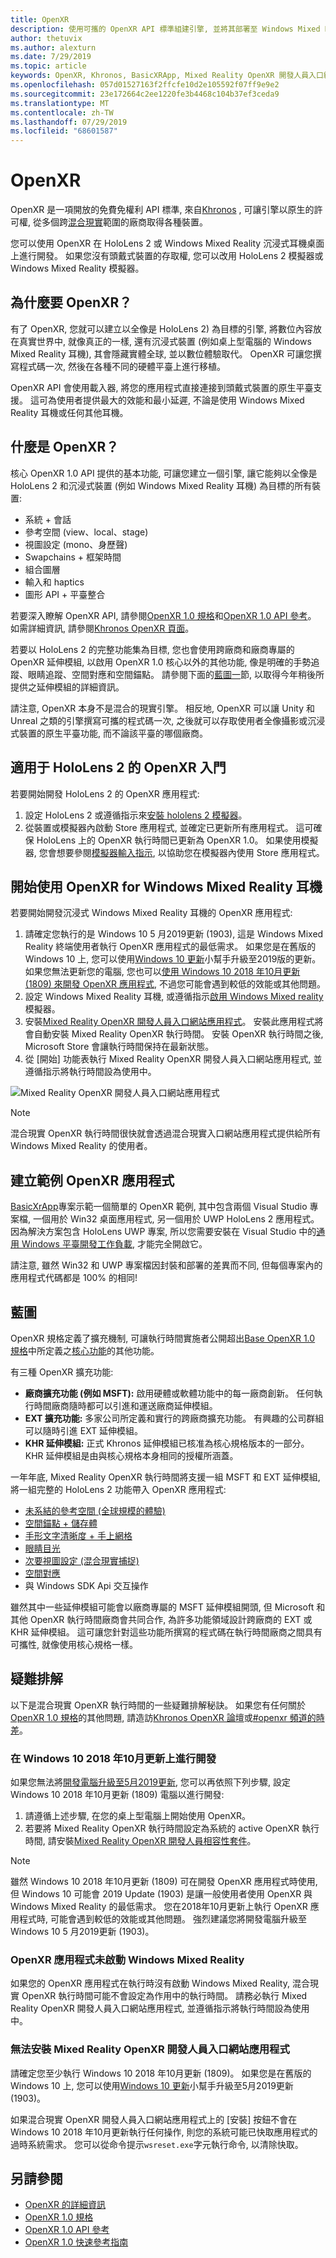 ```yaml
---
title: OpenXR
description: 使用可攜的 OpenXR API 標準組建引擎, 並將其部署至 Windows Mixed Reality 和 HoloLens 2 耳機。
author: thetuvix
ms.author: alexturn
ms.date: 7/29/2019
ms.topic: article
keywords: OpenXR, Khronos, BasicXRApp, Mixed Reality OpenXR 開發人員入口網站, DirectX, native, 原生應用程式自訂引擎, 中介軟體
ms.openlocfilehash: 057d01527163f2ffcfe10d2e105592f07ff9e9e2
ms.sourcegitcommit: 23e172664c2ee1220fe3b4468c104b37ef3ceda9
ms.translationtype: MT
ms.contentlocale: zh-TW
ms.lasthandoff: 07/29/2019
ms.locfileid: "68601587"
---
```

# <a name="openxr"></a>OpenXR

OpenXR 是一項開放的免費免權利 API 標準, 來自[Khronos](https://www.khronos.org/) , 可讓引擎以原生的許可權, 從多個跨[混合現實](mixed-reality.md)範圍的廠商取得各種裝置。

您可以使用 OpenXR 在 HoloLens 2 或 Windows Mixed Reality 沉浸式耳機桌面上進行開發。  如果您沒有頭戴式裝置的存取權, 您可以改用 HoloLens 2 模擬器或 Windows Mixed Reality 模擬器。

## <a name="why-openxr"></a>為什麼要 OpenXR？

有了 OpenXR, 您就可以建立以全像是 HoloLens 2) 為目標的引擎, 將數位內容放在真實世界中, 就像真正的一樣, 還有沉浸式裝置 (例如桌上型電腦的 Windows Mixed Reality 耳機), 其會隱藏實體全球, 並以數位體驗取代。  OpenXR 可讓您撰寫程式碼一次, 然後在各種不同的硬體平臺上進行移植。

OpenXR API 會使用載入器, 將您的應用程式直接連接到頭戴式裝置的原生平臺支援。  這可為使用者提供最大的效能和最小延遲, 不論是使用 Windows Mixed Reality 耳機或任何其他耳機。

## <a name="what-is-openxr"></a>什麼是 OpenXR？

核心 OpenXR 1.0 API 提供的基本功能, 可讓您建立一個引擎, 讓它能夠以全像是 HoloLens 2 和沉浸式裝置 (例如 Windows Mixed Reality 耳機) 為目標的所有裝置:
* 系統 + 會話
* 參考空間 (view、local、stage)
* 視圖設定 (mono、身歷聲)
* Swapchains + 框架時間
* 組合圖層
* 輸入和 haptics
* 圖形 API + 平臺整合

若要深入瞭解 OpenXR API, 請參閱[OpenXR 1.0 規格](https://www.khronos.org/registry/OpenXR/specs/1.0/html/xrspec.html)和[OpenXR 1.0 API 參考](https://www.khronos.org/registry/OpenXR/specs/1.0/man/html/)。  如需詳細資訊, 請參閱[Khronos OpenXR 頁面](https://www.khronos.org/openxr/)。

若要以 HoloLens 2 的完整功能集為目標, 您也會使用跨廠商和廠商專屬的 OpenXR 延伸模組, 以啟用 OpenXR 1.0 核心以外的其他功能, 像是明確的手勢追蹤、眼睛追蹤、空間對應和空間錨點。  請參閱下面的[藍圖一](openxr.md#roadmap)節, 以取得今年稍後所提供之延伸模組的詳細資訊。

請注意, OpenXR 本身不是混合的現實引擎。  相反地, OpenXR 可以讓 Unity 和 Unreal 之類的引擎撰寫可攜的程式碼一次, 之後就可以存取使用者全像攝影或沉浸式裝置的原生平臺功能, 而不論該平臺的哪個廠商。

## <a name="getting-started-with-openxr-for-hololens-2"></a>適用于 HoloLens 2 的 OpenXR 入門

若要開始開發 HoloLens 2 的 OpenXR 應用程式:

1. 設定 HoloLens 2 或遵循指示來[安裝 hololens 2 模擬器](using-the-hololens-emulator.md)。
1. 從裝置或模擬器內啟動 Store 應用程式, 並確定已更新所有應用程式。  這可確保 HoloLens 上的 OpenXR 執行時間已更新為 OpenXR 1.0。  如果使用模擬器, 您會想要參閱[模擬器輸入指示](using-the-hololens-emulator.md#basic-emulator-input), 以協助您在模擬器內使用 Store 應用程式。

## <a name="getting-started-with-openxr-for-windows-mixed-reality-headsets"></a>開始使用 OpenXR for Windows Mixed Reality 耳機

若要開始開發沉浸式 Windows Mixed Reality 耳機的 OpenXR 應用程式:

1. 請確定您執行的是 Windows 10 5 月2019更新 (1903), 這是 Windows Mixed Reality 終端使用者執行 OpenXR 應用程式的最低需求。  如果您是在舊版的 Windows 10 上, 您可以使用[Windows 10 更新](https://www.microsoft.com/en-us/software-download/windows10)小幫手升級至2019版的更新。  如果您無法更新您的電腦, 您也可以[使用 Windows 10 2018 年10月更新 (1809) 來開發 OpenXR 應用程式](openxr.md#developing-on-windows-10-october-2018-update), 不過您可能會遇到較低的效能或其他問題。
1. 設定 Windows Mixed Reality 耳機, 或遵循指示[啟用 Windows Mixed reality](using-the-windows-mixed-reality-simulator.md)模擬器。
1. 安裝[Mixed Reality OpenXR 開發人員入口網站應用程式](https://www.microsoft.com/store/productId/9n5cvvl23qbt)。  安裝此應用程式將會自動安裝 Mixed Reality OpenXR 執行時間。  安裝 OpenXR 執行時間之後, Microsoft Store 會讓執行時間保持在最新狀態。
1. 從 [開始] 功能表執行 Mixed Reality OpenXR 開發人員入口網站應用程式, 並遵循指示將執行時間設為使用中。

![Mixed Reality OpenXR 開發人員入口網站應用程式](images/mixed-reality-openxr-developer-portal.png)

> [!NOTE]
> 混合現實 OpenXR 執行時間很快就會透過混合現實入口網站應用程式提供給所有 Windows Mixed Reality 的使用者。

## <a name="building-a-sample-openxr-app"></a>建立範例 OpenXR 應用程式

[BasicXrApp](https://github.com/Microsoft/OpenXR-SDK-VisualStudio/tree/master/samples/BasicXrApp)專案示範一個簡單的 OpenXR 範例, 其中包含兩個 Visual Studio 專案檔, 一個用於 Win32 桌面應用程式, 另一個用於 UWP HoloLens 2 應用程式。  因為解決方案包含 HoloLens UWP 專案, 所以您需要安裝在 Visual Studio 中的[通用 Windows 平臺開發工作負載](install-the-tools.md#installation-checklist), 才能完全開啟它。

請注意, 雖然 Win32 和 UWP 專案檔因封裝和部署的差異而不同, 但每個專案內的應用程式代碼都是 100% 的相同!

## <a name="roadmap"></a>藍圖

OpenXR 規格定義了擴充機制, 可讓執行時間實施者公開超出[Base OpenXR 1.0 規格](https://www.khronos.org/registry/OpenXR/specs/1.0/html/xrspec.html)中所定義之[核心功能](openxr.md#what-is-openxr)的其他功能。

有三種 OpenXR 擴充功能:
* **廠商擴充功能 (例如 MSFT):** 啟用硬體或軟體功能中的每一廠商創新。  任何執行時間廠商隨時都可以引進和運送廠商延伸模組。
* **EXT 擴充功能:** 多家公司所定義和實行的跨廠商擴充功能。  有興趣的公司群組可以隨時引進 EXT 延伸模組。
* **KHR 延伸模組:** 正式 Khronos 延伸模組已核准為核心規格版本的一部分。  KHR 延伸模組是由與核心規格本身相同的授權所涵蓋。

一年年底, Mixed Reality OpenXR 執行時間將支援一組 MSFT 和 EXT 延伸模組, 將一組完整的 HoloLens 2 功能帶入 OpenXR 應用程式:
* [未系結的參考空間 (全球規模的體驗)](coordinate-systems.md#building-a-world-scale-experience)
* [空間錨點 + 儲存體](spatial-anchors.md)
* [手形文字清晰度 + 手上網格](hands-and-tools.md)
* [眼睛目光](eye-tracking.md)
* [次要視圖設定 (混合現實捕捉)](mixed-reality-capture-for-developers.md#render-from-the-pv-camera-opt-in)
* [空間對應](spatial-mapping.md)
* 與 Windows SDK Api 交互操作

雖然其中一些延伸模組可能會以廠商專屬的 MSFT 延伸模組開頭, 但 Microsoft 和其他 OpenXR 執行時間廠商會共同合作, 為許多功能領域設計跨廠商的 EXT 或 KHR 延伸模組。  這可讓您針對這些功能所撰寫的程式碼在執行時間廠商之間具有可攜性, 就像使用核心規格一樣。

## <a name="troubleshooting"></a>疑難排解

以下是混合現實 OpenXR 執行時間的一些疑難排解秘訣。  如果您有任何關於[OpenXR 1.0 規格](https://www.khronos.org/registry/OpenXR/specs/1.0/html/xrspec.html)的其他問題, 請造訪[Khronos OpenXR 論壇](https://community.khronos.org/c/openxr)或[#openxr 頻道的時差](https://khr.io/slack)。

### <a name="developing-on-windows-10-october-2018-update"></a>在 Windows 10 2018 年10月更新上進行開發

如果您無法將[開發電腦升級至5月2019更新](https://www.microsoft.com/en-us/software-download/windows10), 您可以再依照下列步驟, 設定 Windows 10 2018 年10月更新 (1809) 電腦以進行開發:

1. 請遵循上述步驟, 在您的桌上型電腦上開始使用 OpenXR。
1. 若要將 Mixed Reality OpenXR 執行時間設定為系統的 active OpenXR 執行時間, 請安裝[Mixed Reality OpenXR 開發人員相容性套件](https://aka.ms/openxr-compat)。

> [!NOTE]
> 雖然 Windows 10 2018 年10月更新 (1809) 可在開發 OpenXR 應用程式時使用, 但 Windows 10 可能會 2019 Update (1903) 是讓一般使用者使用 OpenXR 與 Windows Mixed Reality 的最低需求。  您在2018年10月更新上執行 OpenXR 應用程式時, 可能會遇到較低的效能或其他問題。  強烈建議您將開發電腦升級至 Windows 10 5 月2019更新 (1903)。

### <a name="openxr-app-not-starting-windows-mixed-reality"></a>OpenXR 應用程式未啟動 Windows Mixed Reality

如果您的 OpenXR 應用程式在執行時沒有啟動 Windows Mixed Reality, 混合現實 OpenXR 執行時間可能不會設定為作用中的執行時間。  請務必執行 Mixed Reality OpenXR 開發人員入口網站應用程式, 並遵循指示將執行時間設為使用中。

### <a name="mixed-reality-openxr-developer-portal-app-cannot-be-installed"></a>無法安裝 Mixed Reality OpenXR 開發人員入口網站應用程式 

請確定您至少執行 Windows 10 2018 年10月更新 (1809)。  如果您是在舊版的 Windows 10 上, 您可以使用[Windows 10 更新](https://www.microsoft.com/en-us/software-download/windows10)小幫手升級至5月2019更新 (1903)。

如果混合現實 OpenXR 開發人員入口網站應用程式上的 [安裝] 按鈕不會在 Windows 10 2018 年10月更新執行任何操作, 則您的系統可能已快取應用程式的過時系統需求。  您可以從命令提示`wsreset.exe`字元執行命令, 以清除快取。

## <a name="see-also"></a>另請參閱

* [OpenXR 的詳細資訊](https://www.khronos.org/openxr/)
* [OpenXR 1.0 規格](https://www.khronos.org/registry/OpenXR/specs/1.0/html/xrspec.html)
* [OpenXR 1.0 API 參考](https://www.khronos.org/registry/OpenXR/specs/1.0/man/html/)
* [OpenXR 1.0 快速參考指南](https://www.khronos.org/registry/OpenXR/specs/1.0/refguide/OpenXR-1.0-web.pdf)
